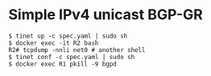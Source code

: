 # Simple IPv4 unicast BGP-GR

```
$ tinet up -c spec.yaml | sudo sh
$ docker exec -it R2 bash
R2# tcpdump -nnli net0 # another shell
$ tinet conf -c spec.yaml | sudo sh 
$ docker exec R1 pkill -9 bgpd
```

